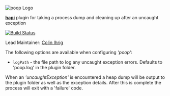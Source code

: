 ![poop Logo](https://raw.github.com/hapijs/poop/master/images/poop.png)

[**hapi**](https://github.com/hapijs/hapi) plugin for taking a process dump and cleaning up after an uncaught exception

[![Build Status](https://secure.travis-ci.org/hapijs/poop.png)](http://travis-ci.org/hapijs/poop)

Lead Maintainer: [Colin Ihrig](https://github.com/cjihrig)


The following options are available when configuring _'poop'_:

- `logPath` - the file path to log any uncaught exception errors.  Defaults to 'poop.log' in the plugin folder.


When an _'uncaughtException'_ is encountered a heap dump will be output to the plugin folder as well as the exception details.
After this is complete the process will exit with a 'failure' code.
